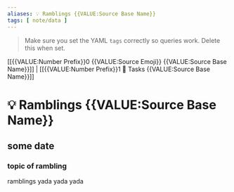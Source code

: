 ```yaml
---
aliases: 💡 Ramblings {{VALUE:Source Base Name}}
tags: [ note/data ]
---
```

> Make sure you set the YAML `tags` correctly so queries work. Delete this when set.

[[{{VALUE:Number Prefix}}0 {{VALUE:Source Emoji}} {{VALUE:Source Base Name}}]] | [[{{VALUE:Number Prefix}}1 🌊 Tasks {{VALUE:Source Base Name}}]]
# 💡 Ramblings {{VALUE:Source Base Name}}
## some date
### topic of rambling
ramblings yada yada yada